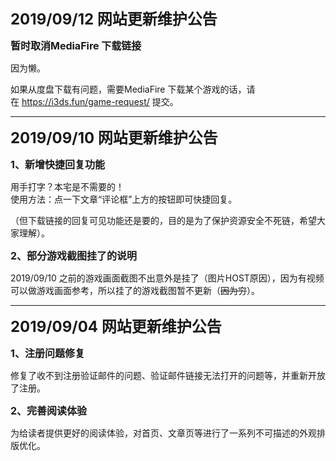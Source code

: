 <p>
	<strong><span style="font-size:24px;">2019/09/12 网站更新维护公告</span></strong> 
</p>
<p>
	<strong><span style="font-size:16px;">暂时取消MediaFire 下载链接</span></strong> 
</p>
<p>
因为懒。
</p>
<p>
如果从度盘下载有问题，需要MediaFire 下载某个游戏的话，请在&nbsp;<a class="ke-insertfile" href="https://i3ds.fun/game-request/" target="_blank">https://i3ds.fun/game-request/</a> 提交。
</p>
<hr />
<p>
	<strong><span style="font-size:24px;">2019/09/10 网站更新维护公告</span></strong> 
</p>
<p>
	<strong><span style="font-size:16px;">1、新增快捷回复功能</span></strong> 
</p>
用手打字？本宅是不需要的！<br />
使用方法：点一下文章“评论框”上方的按钮即可快捷回复。<br />
<p>
	（但下载链接的回复可见功能还是要的，目的是为了保护资源安全不死链，希望大家理解）。
</p>
<span style="font-size:16px;"><strong>2、部分游戏截图挂了的说明</strong></span><br />
<p>
	2019/09/10 之前的游戏画面截图不出意外是挂了（图片HOST原因），因为有视频可以做游戏画面参考，所以挂了的游戏截图暂不更新（<s>因为穷</s>）。
</p>
<hr />
<p><strong><span style="font-size:24px;">2019/09/04 网站更新维护公告</span></strong><span style="font-size:24px;"></span> </p>
<p>
	<strong><span style="font-size:16px;">1、注册问题修复</span></strong> 
</p>
<p>
	修复了收不到注册验证邮件的问题、验证邮件链接无法打开的问题等，并重新开放了注册。
</p>
<p>
	<strong><span style="font-size:16px;">2、完善阅读体验</span></strong> 
</p>
<p>
	为给读者提供更好的阅读体验，对首页、文章页等进行了一系列不可描述的外观排版优化。
</p>
